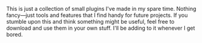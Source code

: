 This is just a collection of small plugins I've made in my spare time. Nothing fancy—just tools and features that I find handy for future projects. If you stumble upon this and think something might be useful, feel free to download and use them in your own stuff. I'll be adding to it whenever I get bored.
